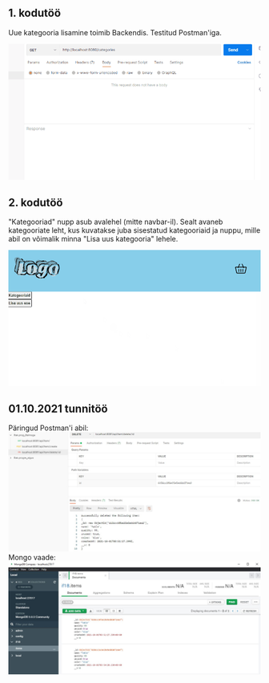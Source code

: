## 1. kodutöö
Uue kategooria lisamine toimib Backendis. Testitud Postman'iga.  
  
![1. kodutöö animatsioon](Readme_file_pics/First_HW_animation1.gif)

## 2. kodutöö
"Kategooriad" nupp asub avalehel (mitte navbar-il). Sealt avaneb kategooriate leht, kus kuvatakse juba sisestatud kategooriaid ja nuppu, mille abil on võimalik minna "Lisa uus kategooria" lehele.  
  
![2. kodutöö animatsioon](Readme_file_pics/Second_HW_animation2.gif)

## 01.10.2021 tunnitöö  
Päringud Postman'i abil:  
![Postmani päringud](Readme_file_pics/5th_lesson_postman.jpg)  
Mongo vaade:  
![Mongo vaade](Readme_file_pics/5th_lesson_mongo.jpg) 
